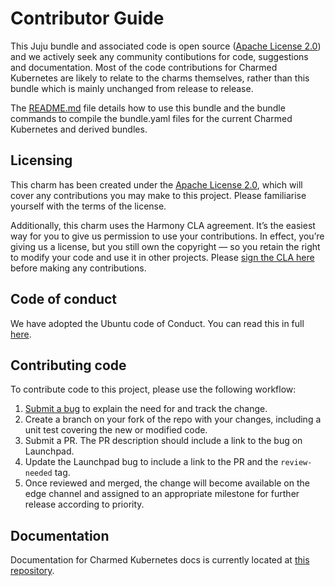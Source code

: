 # Contributor Guide

This Juju bundle and associated code is open source ([Apache License 2.0](./LICENSE)) and we actively seek any
community contibutions for code, suggestions and documentation.
Most of the code contributions for Charmed Kubernetes are likely to relate to the charms themselves, rather than
this bundle which is mainly unchanged from release to release.

The [README.md](./README.md) file details how to use this bundle and the bundle commands to compile the bundle.yaml
files for the current Charmed Kubernetes and derived bundles. 

## Licensing

This charm has been created under the [Apache License 2.0](./LICENSE), which will cover any contributions you may
make to this project. Please familiarise yourself with the terms of the license.

Additionally, this charm uses the Harmony CLA agreement.  It’s the easiest way for you to give us permission to
use your contributions.
In effect, you’re giving us a license, but you still own the copyright — so you retain the right to modify your
code and use it in other projects. Please [sign the CLA here](https://ubuntu.com/legal/contributors/agreement) before
making any contributions.

## Code of conduct

We have adopted the Ubuntu code of Conduct. You can read this in full [here](https://ubuntu.com/community/code-of-conduct).

## Contributing code

To contribute code to this project, please use the following workflow:

1. [Submit a bug](https://bugs.launchpad.net/charmed-kubernetes/+filebug) to explain the need for and track the change.
2. Create a branch on your fork of the repo with your changes, including a unit test covering the new or modified code.
3. Submit a PR. The PR description should include a link to the bug on Launchpad.
4. Update the Launchpad bug to include a link to the PR and the `review-needed` tag.
5. Once reviewed and merged, the change will become available on the edge channel and assigned to an appropriate milestone
   for further release according to priority.

## Documentation

Documentation for Charmed Kubernetes docs is currently located at 
[this repository](https://github.com/charmed-kubernetes/kubernetes-docs/).
